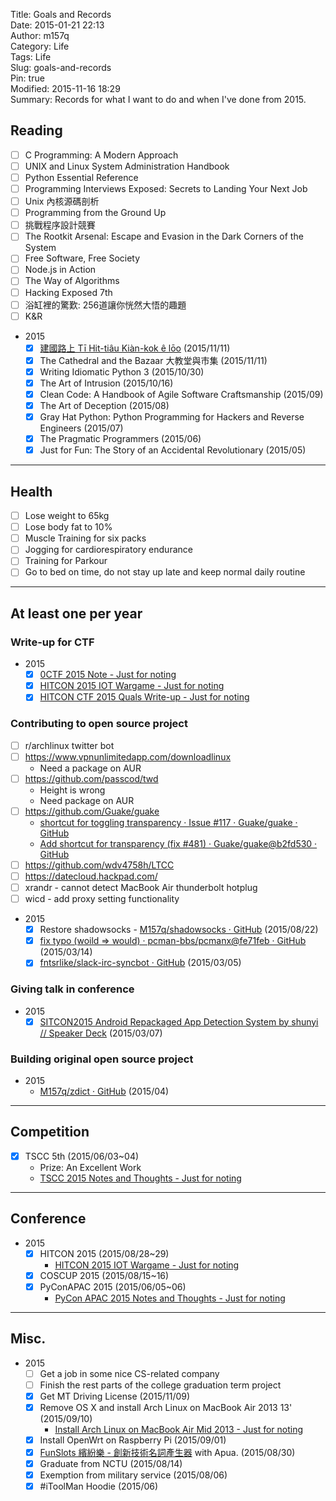 Title: Goals and Records  
Date: 2015-01-21 22:13  
Author: m157q  
Category: Life  
Tags: Life  
Slug: goals-and-records  
Pin: true  
Modified: 2015-11-16 18:29  
Summary: Records for what I want to do and when I've done from 2015.  
  
  
## Reading  
  
- [ ] C Programming: A Modern Approach  
- [ ] UNIX and Linux System Administration Handbook  
- [ ] Python Essential Reference  
- [ ] Programming Interviews Exposed: Secrets to Landing Your Next Job  
- [ ] Unix 內核源碼剖析  
- [ ] Programming from the Ground Up  
- [ ] 挑戰程序設計競賽  
- [ ] The Rootkit Arsenal: Escape and Evasion in the Dark Corners of the System  
- [ ] Free Software, Free Society  
- [ ] Node.js in Action  
- [ ] The Way of Algorithms  
- [ ] Hacking Exposed 7th  
- [ ] 浴缸裡的驚歎: 256道讓你恍然大悟的趣題  
- [ ] K&R  
- 2015  
    - [x] [建國路上 Tī Hit-tiâu Kiàn-kok ê lōo](http://www.hi-on.org.tw/bulletins.jsp?b_ID=152337) (2015/11/11)  
    - [x] The Cathedral and the Bazaar 大教堂與市集 (2015/11/11)  
    - [x] Writing Idiomatic Python 3 (2015/10/30)  
    - [x] The Art of Intrusion (2015/10/16)  
    - [x] Clean Code: A Handbook of Agile Software Craftsmanship (2015/09)  
    - [x] The Art of Deception (2015/08)  
    - [x] Gray Hat Python: Python Programming for Hackers and Reverse Engineers (2015/07)  
    - [x] The Pragmatic Programmers (2015/06)  
    - [x] Just for Fun: The Story of an Accidental Revolutionary  (2015/05)  
  
---  
  
## Health  
  
- [ ] Lose weight to 65kg  
- [ ] Lose body fat to 10%  
- [ ] Muscle Training for six packs  
- [ ] Jogging for cardiorespiratory endurance  
- [ ] Training for Parkour  
- [ ] Go to bed on time, do not stay up late and keep normal daily routine  
  
---  
  
## At least one per year  
  
### Write-up for CTF  
  
- 2015  
    - [x] [0CTF 2015 Note - Just for noting](https://m157q.github.io/posts/2015/03/30/0ctf-2015-note/)  
    - [x] [HITCON 2015 IOT Wargame - Just for noting](https://m157q.github.io/posts/2015/08/29/hitcon-2015-iot-wargame/)  
    - [x] [HITCON CTF 2015 Quals Write-up - Just for noting](https://m157q.github.io/posts/2015/10/19/hitcon-ctf-2015-quals-write-up/)  
  
###  Contributing to open source project  
  
- [ ] r/archlinux twitter bot  
- [ ] <https://www.vpnunlimitedapp.com/downloadlinux>  
    - Need a package on AUR  
- [ ] <https://github.com/passcod/twd>  
    - Height is wrong  
    - Need package on AUR  
- [ ] <https://github.com/Guake/guake>  
    - [shortcut for toggling transparency · Issue #117 · Guake/guake · GitHub](https://github.com/Guake/guake/issues/117)  
    - [Add shortcut for transparency (fix #481) · Guake/guake@b2fd530 · GitHub](https://github.com/Guake/guake/commit/b2fd53053b0ff61757ca8fac2f97b3fa10d0be30)  
- [ ] <https://github.com/wdv4758h/LTCC>  
- [ ] <https://datecloud.hackpad.com/>  
- [ ] xrandr - cannot detect MacBook Air thunderbolt hotplug  
- [ ] wicd - add proxy setting functionality  
- 2015  
    - [x] Restore shadowsocks - [M157q/shadowsocks · GitHub](https://github.com/M157q/shadowsocks) (2015/08/22)  
    - [x] [fix typo (woild => would) · pcman-bbs/pcmanx@fe71feb · GitHub](https://github.com/pcman-bbs/pcmanx/commit/fe71febde878142698609298c725c845bfeda8b9) (2015/03/14)  
    - [x] [fntsrlike/slack-irc-syncbot · GitHub](https://github.com/fntsrlike/slack-irc-syncbot) (2015/03/05)  
  
### Giving talk in conference  
  
- 2015  
    - [x] [SITCON2015 Android Repackaged App Detection System by shunyi // Speaker Deck](https://speakerdeck.com/m157q/sitcon2015-android-repackaged-app-detection-system-by-shunyi) (2015/03/07)  
  
### Building original open source project  
  
- 2015  
    - [M157q/zdict · GitHub](https://github.com/M157q/zdict) (2015/04)  
  
---  
  
## Competition  
  
- [x] TSCC 5th (2015/06/03~04)  
    - Prize: An Excellent Work  
    - [TSCC 2015 Notes and Thoughts - Just for noting](https://m157q.github.io/posts/2015/09/15/tscc-2015-notes-and-thoughts/)  
  
---  
  
## Conference  
  
- 2015  
    - [x] HITCON 2015 (2015/08/28~29)  
        - [HITCON 2015 IOT Wargame - Just for noting](https://m157q.github.io/posts/2015/08/29/hitcon-2015-iot-wargame/)  
    - [x] COSCUP 2015 (2015/08/15~16)  
    - [x] PyConAPAC 2015 (2015/06/05~06)  
        - [PyCon APAC 2015 Notes and Thoughts - Just for noting](https://m157q.github.io/posts/2015/07/26/pycon-apac-2015-notes-and-thoughts/)  
  
---  
  
## Misc.  
  
- 2015  
    - [ ] Get a job in some nice CS-related company  
    - [ ] Finish the rest parts of the college graduation term project  
    - [x] Get MT Driving License (2015/11/09)  
    - [x] Remove OS X and install Arch Linux on MacBook Air 2013 13' (2015/09/10)  
        - [Install Arch Linux on MacBook Air Mid 2013 - Just for noting](https://m157q.github.io/posts/2015/09/10/install-arch-linux-on-macbook-air-mid-2013/)  
    - [x] Install OpenWrt on Raspberry Pi (2015/09/01)  
    - [x] [FunSlots 繽紛樂 - 創新技術名詞產生器](http://slot.miario.com/machines/134420) with Apua. (2015/08/30)  
    - [x] Graduate from NCTU (2015/08/14)  
    - [x] Exemption from military service (2015/08/06)  
    - [x] \#iToolMan Hoodie (2015/06)  
